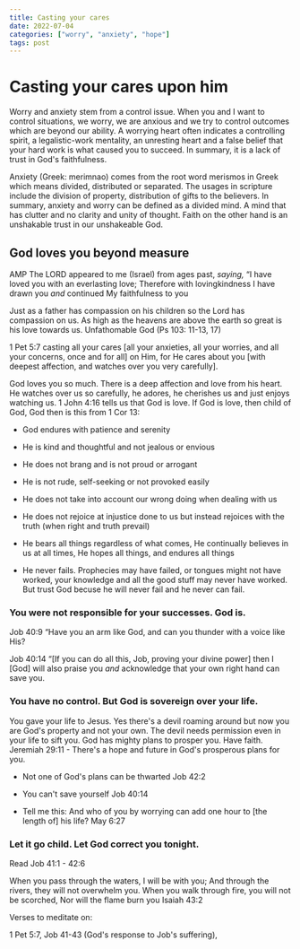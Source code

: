 ```yaml
---
title: Casting your cares
date: 2022-07-04
categories: ["worry", "anxiety", "hope"]
tags: post
---
```


# Casting your cares upon him

Worry and anxiety stem from a control issue. When you and I want to control situations, we worry, we are anxious and we try to control outcomes which are beyond our ability. A worrying heart often indicates a controlling spirit, a legalistic-work mentality, an unresting heart and a false belief that your hard work is what caused you to succeed. In summary, it is a lack of trust in God's faithfulness.

Anxiety (Greek: merimnao) comes from the root word merismos in Greek which means divided, distributed or separated. The usages in scripture include the division of property, distribution of gifts to the believers. In summary, anxiety and worry can be defined as a divided mind. A mind that has clutter and no clarity and unity of thought. Faith on the other hand is an unshakable trust in our unshakeable God.

## God loves you beyond measure

AMP The LORD appeared to me (Israel) from ages past, *saying,* “I have loved you with an everlasting love; Therefore with lovingkindness I have drawn you *and* continued My faithfulness to you

Just as a father has compassion on his children so the Lord has compassion on us. As high as the heavens are above the earth so great is his love towards us. Unfathomable God (Ps 103: 11-13, 17)

1 Pet 5:7 casting all your cares [all your anxieties, all your worries, and all your concerns, once and for all] on Him, for He cares about you [with deepest affection, and watches over you very carefully].

God loves you so much. There is a deep affection and love from his heart. He watches over us so carefully, he adores, he cherishes us and just enjoys watching us. 1 John 4:16 tells us that God is love. If God is love, then child of God, God then is this from 1 Cor 13:

- God endures with patience and serenity

- He is kind and thoughtful and not jealous or envious

- He does not brang and is not proud or arrogant

- He is not rude, self-seeking or not provoked easily

- He does not take into account our wrong doing when dealing with us 

- He does not rejoice at injustice done to us but instead rejoices with the truth (when right and truth prevail)

- He bears all things regardless of what comes, He continually believes in us at all times, He hopes all things, and endures all things

- He never fails. Prophecies may have failed, or tongues might not have worked, your knowledge and all the good stuff may never have worked. But trust God becuse he will never fail and he never can fail.

### You were not responsible for your successes. God is.

Job 40:9 “Have you an arm like God,  and can you thunder with a voice like His?

Job 40:14 “[If you can do all this, Job, proving your divine power] then I [God] will also praise you *and* acknowledge that your own right hand can save you.

### You have no control. But God is sovereign over your life.

You gave your life to Jesus. Yes there's a devil roaming around but now you are God's property and not your own. The devil needs permission even in your life to sift you. God has mighty plans to prosper you. Have faith. Jeremiah 29:11 - There's a hope and future in God's prosperous plans for you.

- Not one of God's plans can be thwarted Job 42:2

- You can't save yourself Job 40:14

- Tell me this: And who of you by worrying can add one hour to [the length of] his life? May 6:27

### Let it go child. Let God correct you tonight.

Read Job 41:1 - 42:6

When you pass through the waters, I will be with you; And through the rivers, they will not overwhelm you. When you walk through fire, you will not be scorched, Nor will the flame burn you Isaiah 43:2

Verses to meditate on:

1 Pet 5:7, Job 41-43 (God's response to Job's suffering), 
